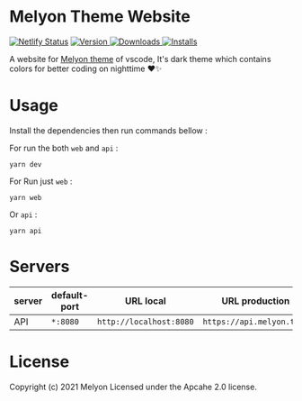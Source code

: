 # Melyon Theme Website
[![Netlify Status](https://api.netlify.com/api/v1/badges/d7c87f41-3ff7-423d-8e01-de9e388d3a81/deploy-status)](https://app.netlify.com/sites/gallant-stonebraker-9cfac2/deploys)
  <a href="https://marketplace.visualstudio.com/items?itemName=cair71.melyon-vscodee">
    <img alt="Version" src="https://vsmarketplacebadge.apphb.com/version/cair71.melyon-vscode.svg" />
  </a>
  <a href="https://marketplace.visualstudio.com/items?itemName=cair71.melyon-vscode">
    <img alt="Downloads" src="https://vsmarketplacebadge.apphb.com/downloads/cair71.melyon-vscode.svg" />
  </a>
  <a href="https://marketplace.visualstudio.com/items?itemName=cair71.melyon-vscode">
    <img alt="Installs" src="https://vsmarketplacebadge.apphb.com/installs/cair71.melyon-vscode.svg" />
  </a>

A website for <a href="https://melyon.tech/">Melyon theme</a> of vscode, It's dark theme which contains colors for better coding on nighttime ❤✨

# Usage

Install the dependencies then run commands bellow :

For run the both `web` and `api` :

```
yarn dev
```

For Run just `web` :

```
yarn web
```

Or `api` :

```
yarn api
```

# Servers

| server | default-port | URL local               | URL production            |
| ------ | ------------ | ----------------------- | ------------------------- |
| API    | `*:8080`     | `http://localhost:8080` | `https://api.melyon.tech` |

# License

Copyright (c) 2021 Melyon Licensed under the Apcahe 2.0 license.
